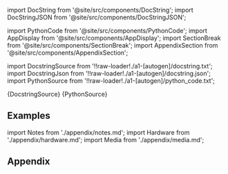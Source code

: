 
[//]: # (Custom component imports)

import DocString from '@site/src/components/DocString';
import DocStringJSON from '@site/src/components/DocStringJSON';

import PythonCode from '@site/src/components/PythonCode';
import AppDisplay from '@site/src/components/AppDisplay';
import SectionBreak from '@site/src/components/SectionBreak';
import AppendixSection from '@site/src/components/AppendixSection';

[//]: # (Docstring)

import DocstringSource from '!!raw-loader!./a1-[autogen]/docstring.txt';
import DocstringJson from '!!raw-loader!./a1-[autogen]/docstring.json';
import PythonSource from '!!raw-loader!./a1-[autogen]/python_code.txt';

<DocString>{DocstringSource}</DocString>
<DocStringJSON data={DocstringJson} />
<PythonCode GLink='EXTRACTORS/DEBUGGING/DATACONTAINER_TYPE/DATACONTAINER_TYPE.py'>{PythonSource}</PythonCode>

<SectionBreak />

    

[//]: # (Examples)

## Examples

<AppDisplay 
  GLink='EXTRACTORS/DEBUGGING/DATACONTAINER_TYPE'
  nodeLabel='DATACONTAINER_TYPE'>
</AppDisplay>

<SectionBreak />

    

[//]: # (Appendix)

import Notes from './appendix/notes.md';
import Hardware from './appendix/hardware.md';
import Media from './appendix/media.md';

## Appendix

<AppendixSection index={0} folderPath='nodes/EXTRACTORS/DEBUGGING/DATACONTAINER_TYPE/appendix/'><Notes /></AppendixSection>
<AppendixSection index={1} folderPath='nodes/EXTRACTORS/DEBUGGING/DATACONTAINER_TYPE/appendix/'><Hardware /></AppendixSection>
<AppendixSection index={2} folderPath='nodes/EXTRACTORS/DEBUGGING/DATACONTAINER_TYPE/appendix/'><Media /></AppendixSection>


